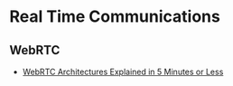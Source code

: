 # Real Time Communications

## WebRTC

* [WebRTC Architectures Explained in 5 Minutes or Less](https://www.callstats.io/blog/webrtc-architectures-explained-in-5-minutes-or-less)
